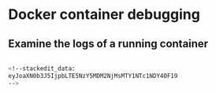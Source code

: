 # Docker container debugging

## Examine the logs of a running container
```bash 

<!--stackedit_data:
eyJoaXN0b3J5IjpbLTE5NzY5MDM2NjMsMTY1NTc1NDY4OF19
-->